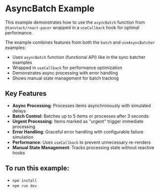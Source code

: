 # AsyncBatch Example

This example demonstrates how to use the `asyncBatch` function from `@tanstack/react-pacer` wrapped in a `useCallback` hook for optimal performance.

The example combines features from both the `batch` and `useAsyncBatcher` examples:

- Uses `asyncBatch` function (functional API) like in the sync batcher examples
- Wrapped in `useCallback` for performance optimization
- Demonstrates async processing with error handling
- Shows manual state management for batch tracking

## Key Features

- **Async Processing**: Processes items asynchronously with simulated delays
- **Batch Control**: Batches up to 5 items or processes after 3 seconds
- **Urgent Processing**: Items marked as "urgent" trigger immediate processing
- **Error Handling**: Graceful error handling with configurable failure simulation
- **Performance**: Uses `useCallback` to prevent unnecessary re-renders
- **Manual State Management**: Tracks processing state without reactive hooks

## To run this example:

- `npm install`
- `npm run dev`
